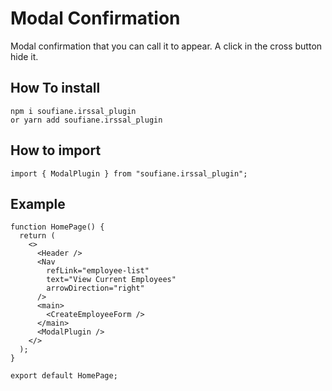 # Modal Confirmation

Modal confirmation that you can call it to appear.
A click in the cross button hide it.

## How To install

    npm i soufiane.irssal_plugin
    or yarn add soufiane.irssal_plugin

## How to import

    import { ModalPlugin } from "soufiane.irssal_plugin";

## Example

```
function HomePage() {
  return (
    <>
      <Header />
      <Nav
        refLink="employee-list"
        text="View Current Employees"
        arrowDirection="right"
      />
      <main>
        <CreateEmployeeForm />
      </main>
      <ModalPlugin />
    </>
  );
}

export default HomePage;

```
